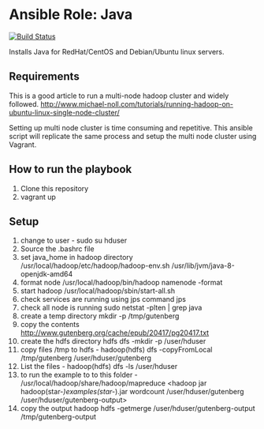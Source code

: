 # Ansible Role: Java

[![Build Status](https://travis-ci.org/geerlingguy/ansible-role-java.svg?branch=master)](https://travis-ci.org/geerlingguy/ansible-role-java)

Installs Java for RedHat/CentOS and Debian/Ubuntu linux servers.

## Requirements

This is a good article to run a multi-node hadoop cluster and widely followed.
http://www.michael-noll.com/tutorials/running-hadoop-on-ubuntu-linux-single-node-cluster/

Setting up multi node cluster is time consuming and repetitive.
This ansible script will replicate the same process and setup the multi node cluster using Vagrant.

## How to run the playbook

1. Clone this repository
2. vagrant up


## Setup
1. change to user - sudo su hduser
2. Source the .bashrc file
3. set java_home in hadoop directory	/usr/local/hadoop/etc/hadoop/hadoop-env.sh			/usr/lib/jvm/java-8-openjdk-amd64
4. format node	/usr/local/hadoop/bin/hadoop namenode -format			
5. start hadoop	/usr/local/hadoop/sbin/start-all.sh			
6. check services are running using jps command	jps			
7. check all node is running	sudo netstat -plten | grep java			
8. create a temp directory	mkdir -p /tmp/gutenberg			
9. copy the contents	http://www.gutenberg.org/cache/epub/20417/pg20417.txt			
10. create the hdfs directory	hdfs dfs -mkdir -p /user/hduser			
11. copy files /tmp to hdfs	- hadoop(hdfs) dfs -copyFromLocal /tmp/gutenberg /user/hduser/gutenberg			
12. List the files - hadoop(hdfs) dfs -ls /user/hduser
13. to run the example to to this folder - /usr/local/hadoop/share/hadoop/mapreduce	<hadoop jar hadoop(star-*)examples(star-*).jar wordcount /user/hduser/gutenberg /user/hduser/gutenberg-output>			
14. copy the output 	hadoop hdfs -getmerge /user/hduser/gutenberg-output /tmp/gutenberg-output			



